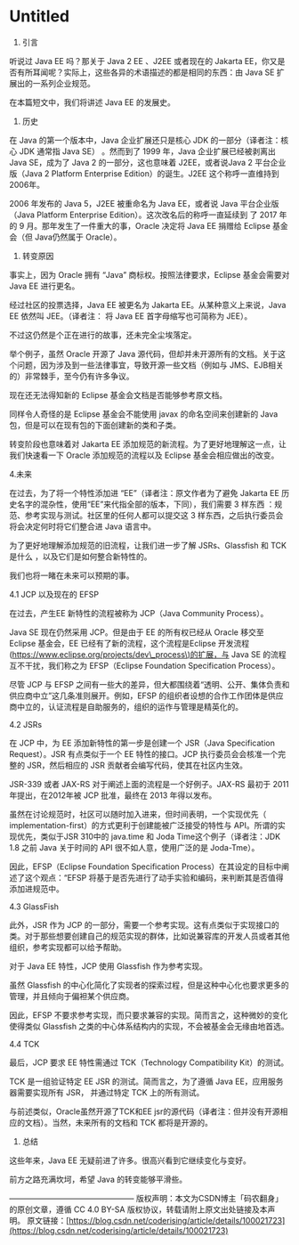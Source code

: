 # Untitled



1. 引言

听说过 Java EE 吗？那关于 Java 2 EE 、J2EE 或者现在的 Jakarta EE，你又是否有所耳闻呢？实际上，这些各异的术语描述的都是相同的东西：由 Java SE 扩展出的一系列企业规范。

在本篇短文中，我们将讲述 Java EE 的发展史。

1. 历史

在 Java 的第一个版本中，Java 企业扩展还只是核心 JDK 的一部分（译者注：核心 JDK 通常指 Java SE） 。然而到了 1999 年，Java 企业扩展已经被剥离出 Java SE，成为了 Java 2 的一部分，这也意味着 J2EE，或者说Java 2 平台企业版（Java 2 Platform Enterprise Edition）的诞生。J2EE 这个称呼一直维持到2006年。

2006 年发布的 Java 5，J2EE 被重命名为 Java EE，或者说 Java 平台企业版（Java Platform Enterprise Edition）。这次改名后的称呼一直延续到 了 2017 年的 9 月。那年发生了一件重大的事，Oracle 决定将 Java EE 捐赠给 Eclipse 基金会（但 Java仍然属于 Oracle）。

1. 转变原因

事实上，因为 Oracle 拥有 “Java” 商标权。按照法律要求，Eclipse 基金会需要对 Java EE 进行更名。

经过社区的投票选择，Java EE 被更名为 Jakarta EE。从某种意义上来说，Java EE 依然叫 JEE。（译者注： 将 Java EE 首字母缩写也可简称为 JEE）。

不过这仍然是个正在进行的故事，还未完全尘埃落定。

举个例子，虽然 Oracle 开源了 Java 源代码，但却并未开源所有的文档。关于这个问题，因为涉及到一些法律事宜，导致开源一些文档（例如与 JMS、EJB相关的）非常棘手，至今仍有许多争议。

现在还无法得知新的 Eclipse 基金会文档是否能够参考原文档。

同样令人奇怪的是 Eclipse 基金会不能使用 javax 的命名空间来创建新的 Java 包，但是可以在现有包的下面创建新的类和子类。

转变阶段也意味着对 Jakarta EE 添加规范的新流程。为了更好地理解这一点，让我们快速看一下 Oracle 添加规范的流程以及 Eclipse 基金会相应做出的改变。

4.未来

在过去，为了将一个特性添加进 “EE”（译者注：原文作者为了避免 Jakarta EE 历史名字的混杂性，使用“EE”来代指全部的版本，下同），我们需要 3 样东西 ：规范、参考实现与测试。社区里的任何人都可以提交这 3 样东西，之后执行委员会将会决定何时将它们整合进 Java 语言中。

为了更好地理解添加规范的旧流程，让我们进一步了解 JSRs、Glassfish 和 TCK是什么 ，以及它们是如何整合新特性的。

我们也将一睹在未来可以预期的事。

4.1 JCP 以及现在的 EFSP

在过去，产生EE 新特性的流程被称为 JCP（Java Community Process）。

Java SE 现在仍然采用 JCP。但是由于 EE 的所有权已经从 Oracle 移交至 Eclipse 基金会，EE 已经有了新的流程，这个流程是Eclipse 开发流程\([https://www.eclipse.org/projects/dev\_process\)的扩展，与](https://www.eclipse.org/projects/dev_process%29的扩展，与) Java SE 的流程互不干扰，我们称之为 EFSP（Eclipse Foundation Specification Process）。

尽管 JCP 与 EFSP 之间有一些大的差异，但大都围绕着“透明、公开、集体负责和供应商中立”这几条准则展开。例如，EFSP 的组织者设想的合作工作团体是供应商中立的，认证流程是自助服务的，组织的运作与管理是精英化的。

4.2 JSRs

在 JCP 中，为 EE 添加新特性的第一步是创建一个 JSR（Java Specification Request）。JSR 有点类似于一个 EE 特性的接口。JCP 执行委员会会核准一个完整的 JSR，然后相应的 JSR 贡献者会编写代码，使其在社区内生效。

JSR-339 或者 JAX-RS 对于阐述上面的流程是一个好例子。JAX-RS 最初于 2011 年提出，在2012年被 JCP 批准，最终在 2013 年得以发布。

虽然在讨论规范时，社区可以随时加入进来，但时间表明，一个实现优先（ implementation-first）的方式更利于创建能被广泛接受的特性与 API。所谓的实现优先，类似于JSR 310中的 java.time 和 Joda Time这个例子（译者注：JDK 1.8 之前 Java 关于时间的 API 很不如人意，使用广泛的是 Joda-Tme）。

因此，EFSP（Eclipse Foundation Specification Process）在其设定的目标中阐述了这个观点：“EFSP 将基于是否先进行了动手实验和编码，来判断其是否值得添加进规范中。

4.3 GlassFish

此外，JSR 作为 JCP 的一部分，需要一个参考实现。这有点类似于实现接口的类。对于那些想要创建自己的规范实现的群体，比如说兼容库的开发人员或者其他组织，参考实现都可以给予帮助。

对于 Java EE 特性，JCP 使用 Glassfish 作为参考实现。

虽然 Glassfish 的中心化简化了实现者的探索过程，但是这种中心化也要求更多的管理，并且倾向于偏袒某个供应商。

因此，EFSP 不要求参考实现，而只要求兼容的实现。简而言之，这种微妙的变化使得类似 Glassfish 之类的中心体系结构内的实现，不会被基金会无缘由地首选。

4.4 TCK

最后，JCP 要求 EE 特性需通过 TCK（Technology Compatibility Kit）的测试。

TCK 是一组验证特定 EE JSR 的测试。简而言之，为了遵循 Java EE，应用服务器需要实现所有 JSR， 并通过特定 TCK 上的所有测试。

与前述类似，Oracle虽然开源了TCK和EE jsr的源代码（译者注：但并没有开源相应的文档）。当然，未来所有的文档和 TCK 都将是开源的。

1. 总结

这些年来，Java EE 无疑前进了许多。很高兴看到它继续变化与变好。

前方之路充满坎坷，希望 Java 的转变能够平滑些。

———————————————— 版权声明：本文为CSDN博主「码农翻身」的原创文章，遵循 CC 4.0 BY-SA 版权协议，转载请附上原文出处链接及本声明。 原文链接：[https://blog.csdn.net/coderising/article/details/100021723](https://blog.csdn.net/coderising/article/details/100021723)

